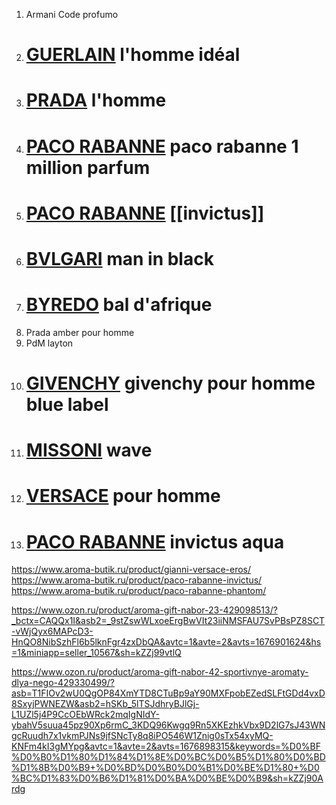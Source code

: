 1. Armani Code profumo
2. # [GUERLAIN](https://goldapple.ru/brands/guerlain) l'homme idéal
3. # [PRADA](https://goldapple.ru/brands/prada) l'homme
4. # [PACO RABANNE](https://goldapple.ru/brands/paco-rabanne) paco rabanne 1 million parfum
5. # [PACO RABANNE](https://goldapple.ru/brands/paco-rabanne) [[invictus]]
6. # [BVLGARI](https://goldapple.ru/brands/bvlgari) man in black
7. # [BYREDO](https://goldapple.ru/brands/byredo) bal d'afrique
8. Prada amber pour homme
9. PdM layton
10. # [GIVENCHY](https://goldapple.ru/brands/givenchy) givenchy pour homme blue label
11. # [MISSONI](https://goldapple.ru/brands/missoni) wave
12. # [VERSACE](https://goldapple.ru/brands/versace) pour homme
13. # [PACO RABANNE](https://goldapple.ru/brands/paco-rabanne) invictus aqua




https://www.aroma-butik.ru/product/gianni-versace-eros/
https://www.aroma-butik.ru/product/paco-rabanne-invictus/
https://www.aroma-butik.ru/product/paco-rabanne-phantom/

https://www.ozon.ru/product/aroma-gift-nabor-23-429098513/?_bctx=CAQQx1I&asb2=_9stZswWLxoeErgBwVIt23iiNMSFAU7SvPBsPZ8SCT-vWjQyx6MAPcD3-HnQO8NibSzhFl6b5lknFgr4zxDbQA&avtc=1&avte=2&avts=1676901624&hs=1&miniapp=seller_10567&sh=kZZj99vtlQ

https://www.ozon.ru/product/aroma-gift-nabor-42-sportivnye-aromaty-dlya-nego-429330499/?asb=T1FIOv2wU0QgOP84XmYTD8CTuBp9aY90MXFpobEZedSLFtGDd4vxD8SxyjPWNEZW&asb2=hSKb_5lTSJdhryBJlGj-L1UZl5j4P9CcOEbWRck2mqIgNIdY-ybahV5suua45pz90Xp6rmC_3KDQ96Kwgq9Rn5XKEzhkVbx9D2lG7sJ43WNgcRuudh7x1vkmPJNs9jfSNcTy8q8iPO546W1Znig0sTx54xyMQ-KNFm4kI3gMYpg&avtc=1&avte=2&avts=1676898315&keywords=%D0%BF%D0%B0%D1%80%D1%84%D1%8E%D0%BC%D0%B5%D1%80%D0%BD%D1%8B%D0%B9+%D0%BD%D0%B0%D0%B1%D0%BE%D1%80+%D0%BC%D1%83%D0%B6%D1%81%D0%BA%D0%BE%D0%B9&sh=kZZj90Ardg